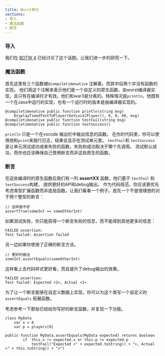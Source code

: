 ```yaml
---
title: Wurst单元
sections:
- 导入
- 魔法函数
- 断言
---
```


### 导入

我们在
[BOTW 4](https://wurstlang.org/blog/bestofthewurst4.html) 已经讨论了这个话题。让我们进一步的研究一下。

### 魔法函数
首先这里有三个函数被`@compiletimenative` 注解着。而其中后两个并没有函数的实现。
他们用这个注解来表示他们是一个自定义的原生函数，由wurst编译器实现，且只有在编译时才有效。他们和war3是分离的。特殊情况是`println`，他既有一个在Jass中运行的实现，也有一个运行时的版本是由编译器实现的。


```wurst
@compiletimenative public function println(string msg)
	DisplayTimedTextToPlayer(GetLocalPlayer(), 0, 0, 60, msg)
@compiletimenative public function testFail(string msg)
@compiletimenative public function testSuccess()
```

`println` 只是一个在vscode 输出栏中输出信息的函数。
在你的代码里，你可以使用他和`print`来施行日志，结果会显示在测试单元里。
`testFail`和 `testSuccess` 是让单元测试成功或者失败的函数，失败和成功取决于哪个先调用。
测试默认成功，而你也应该确保自己使用断言而非这些原生的函数。


### 断言
在这些编译时的原生函数后我们有一列
__assertXX__ 函数，他们基于 `testFail` 和 `testSuccess`构建， 提供更好的API和debug输出。
作为代码规范，你应该更优先考虑类型扩展函数而非底层函数。让我们看看一个例子。首先一个不是很理想的对于两个整型的断言：

```wurst
// 这样做不好
assertTrue(someInt == someOtherInt)
```
如果测试失败，你只能获得一个断言失败的信息，而不能得到其他更多的信息：


```
FAILED assertion:
Test failed: Assertion failed
```

另一边如果你使用了正确的断言方法。

```wurst
// 更好的做法
someInt.assertEquals(someOtherInt)
```
这样看上去代码样式更好看，而且提升了debug输出的效果。
```
FAILED assertion:
Test failed: Expected <2>, Actual <1>
```
为了让一个断言能够在自定义数据上实现，你可以为这个类写一个自定义的
 `assertEquals` 拓展函数。
 
考虑参考一下那些已经给你写好的断言函数，并复现一下功能。


```wurst
class MyData
	var x = 0
	var p = players[0]

public function MyData.assertEquals(MyData expected) returns boolean
		if  this.x != expected.x or this.p != expected.p
			testFail("Expected <" + expected.toString() + ">, Actual <" + this.toString() + ">")
```